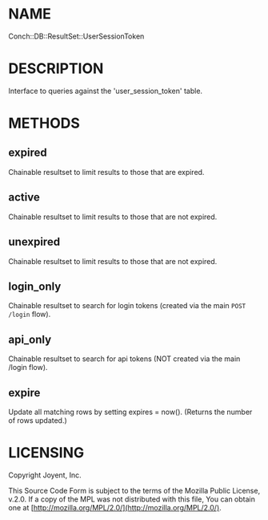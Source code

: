 # NAME

Conch::DB::ResultSet::UserSessionToken

# DESCRIPTION

Interface to queries against the 'user\_session\_token' table.

# METHODS

## expired

Chainable resultset to limit results to those that are expired.

## active

Chainable resultset to limit results to those that are not expired.

## unexpired

Chainable resultset to limit results to those that are not expired.

## login\_only

Chainable resultset to search for login tokens (created via the main `POST /login` flow).

## api\_only

Chainable resultset to search for api tokens (NOT created via the main /login flow).

## expire

Update all matching rows by setting expires = now(). (Returns the number of rows updated.)

# LICENSING

Copyright Joyent, Inc.

This Source Code Form is subject to the terms of the Mozilla Public License,
v.2.0. If a copy of the MPL was not distributed with this file, You can obtain
one at [http://mozilla.org/MPL/2.0/](http://mozilla.org/MPL/2.0/).

